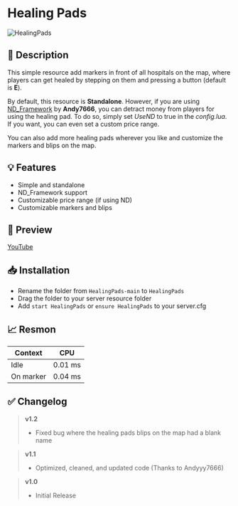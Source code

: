 # **Healing Pads**
![HealingPads](https://user-images.githubusercontent.com/79053058/183048941-2f6c9dc8-98da-4e7c-8cde-f08ec660edd0.png)

## :bookmark_tabs: **Description** 
This simple resource add markers in front of all hospitals on the map, where players can get healed by stepping on them and pressing a button (default is **E**).

By default, this resource is **Standalone**. However, if you are using [ND_Framework](https://forum.cfx.re/t/updated-nd-framework-addons/4792200) by **Andy7666**, you can detract money from players for using the healing pad.
To do so, simply set *UseND* to true in the *config.lua*. If you want, you can even set a custom price range.

You can also add more healing pads wherever you like and customize the markers and blips on the map.

## :bulb: **Features** 
- Simple and standalone
- ND_Framework support
- Customizable price range (if using ND)
- Customizable markers and blips

## :eyes: **Preview** 
[YouTube](https://youtu.be/QV25L0r_Q9E)

## 📥 Installation
- Rename the folder from `HealingPads-main` to `HealingPads`
- Drag the folder to your server resource folder
- Add `start HealingPads` or `ensure HealingPads` to your server.cfg 

## 📈 Resmon
| Context | CPU |
| ------------- | ------------- |
| Idle  | 0.01 ms  |
| On marker  | 0.04 ms  |


## :white_check_mark: **Changelog**
> **v1.2**
> - Fixed bug where the healing pads blips on the map had a blank name

> **v1.1**
> - Optimized, cleaned, and updated code (Thanks to Andyyy7666)

> **v1.0**
> - Initial Release 

